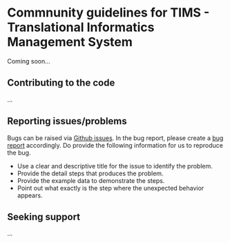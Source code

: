 # Commnunity guidelines for TIMS - Translational Informatics Management System

Coming soon...

## Contributing to the code
...

## Reporting issues/problems
Bugs can be raised via [Github issues](https://guides.github.com/features/issues/). In the bug report, please create a [bug report](https://github.com/atom/.github/blob/master/.github/ISSUE_TEMPLATE/bug_report.md) accordingly. Do provide the following information for us to reproduce the bug.

- Use a clear and descriptive title for the issue to identify the problem.
- Provide the detail steps that produces the problem.
- Provide the example data to demonstrate the steps.
- Point out what exactly is the step where the unexpected behavior appears.

## Seeking support
...